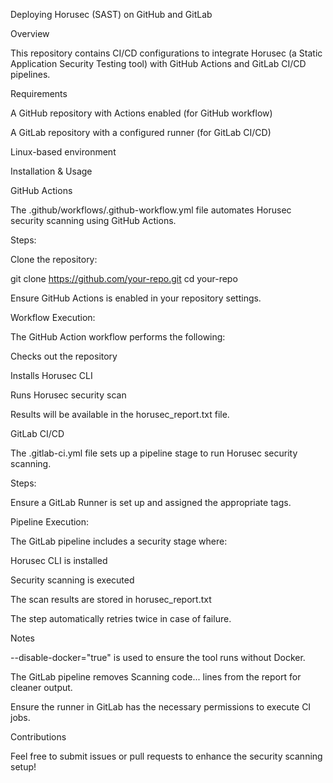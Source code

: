 Deploying Horusec (SAST) on GitHub and GitLab

Overview

This repository contains CI/CD configurations to integrate Horusec (a Static Application Security Testing tool) with GitHub Actions and GitLab CI/CD pipelines.

Requirements

A GitHub repository with Actions enabled (for GitHub workflow)

A GitLab repository with a configured runner (for GitLab CI/CD)

Linux-based environment

Installation & Usage

GitHub Actions

The .github/workflows/.github-workflow.yml file automates Horusec security scanning using GitHub Actions.

Steps:

Clone the repository:

git clone https://github.com/your-repo.git
cd your-repo

Ensure GitHub Actions is enabled in your repository settings.

Workflow Execution:

The GitHub Action workflow performs the following:

Checks out the repository

Installs Horusec CLI

Runs Horusec security scan

Results will be available in the horusec_report.txt file.

GitLab CI/CD

The .gitlab-ci.yml file sets up a pipeline stage to run Horusec security scanning.

Steps:

Ensure a GitLab Runner is set up and assigned the appropriate tags.

Pipeline Execution:

The GitLab pipeline includes a security stage where:

Horusec CLI is installed

Security scanning is executed

The scan results are stored in horusec_report.txt

The step automatically retries twice in case of failure.

Notes

--disable-docker="true" is used to ensure the tool runs without Docker.

The GitLab pipeline removes Scanning code... lines from the report for cleaner output.

Ensure the runner in GitLab has the necessary permissions to execute CI jobs.

Contributions

Feel free to submit issues or pull requests to enhance the security scanning setup!


